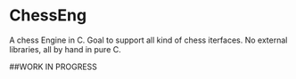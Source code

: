 # ChessEng

A chess Engine in C. Goal to support all kind of chess iterfaces. No external libraries, all by hand in pure C.

##WORK IN PROGRESS